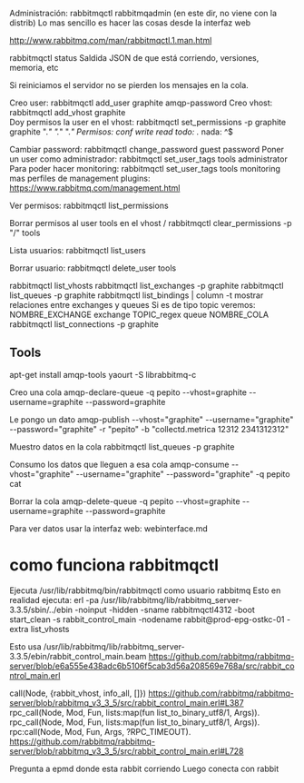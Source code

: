 Administración:
  rabbitmqctl
  rabbitmqadmin (en este dir, no viene con la distrib)
  Lo mas sencillo es hacer las cosas desde la interfaz web

http://www.rabbitmq.com/man/rabbitmqctl.1.man.html

rabbitmqctl status
Saldida JSON de que está corriendo, versiones, memoria, etc

Si reiniciamos el servidor no se pierden los mensajes en la cola.


Creo user: rabbitmqctl add_user graphite amqp-password
Creo vhost: rabbitmqctl add_vhost graphite  
Doy permisos la user en el vhost: rabbitmqctl set_permissions -p graphite graphite ".*" ".*" ".*"
Permisos: conf write read
  todo: .*
  nada: ^$


Cambiar password: rabbitmqctl change_password guest password
Poner un user como administrador: rabbitmqctl set_user_tags tools administrator
Para poder hacer monitoring: rabbitmqctl set_user_tags tools monitoring
  mas perfiles de management plugins: https://www.rabbitmq.com/management.html

Ver permisos:
rabbitmqctl list_permissions

Borrar permisos al user tools en el vhost /
rabbitmqctl clear_permissions -p "/" tools

Lista usuarios:
rabbitmqctl list_users

Borrar usuario:
rabbitmqctl delete_user tools



rabbitmqctl list_vhosts
rabbitmqctl list_exchanges -p graphite
rabbitmqctl list_queues -p graphite
rabbitmqctl list_bindings | column -t
   mostrar relaciones entre exchanges y queues
   Si es de tipo topic veremos:
      NOMBRE_EXCHANGE    exchange    TOPIC_regex    queue   NOMBRE_COLA
rabbitmqctl list_connections -p graphite


## Tools
apt-get install amqp-tools
yaourt -S librabbitmq-c

Creo una cola
amqp-declare-queue -q pepito --vhost=graphite --username=graphite --password=graphite

Le pongo un dato
amqp-publish --vhost="graphite" --username="graphite" --password="graphite" -r "pepito" -b "collectd.metrica 12312 2341312312"

Muestro datos en la cola
rabbitmqctl list_queues -p graphite

Consumo los datos que lleguen a esa cola
amqp-consume --vhost="graphite" --username="graphite" --password="graphite" -q pepito cat

Borrar la cola
amqp-delete-queue -q pepito --vhost=graphite --username=graphite --password=graphite


Para ver datos usar la interfaz web: webinterface.md


# como funciona rabbitmqctl
Ejecuta /usr/lib/rabbitmq/bin/rabbitmqctl como usuario rabbitmq
Esto en realidad ejecuta:
erl -pa /usr/lib/rabbitmq/lib/rabbitmq_server-3.3.5/sbin/../ebin -noinput -hidden -sname rabbitmqctl4312 -boot start_clean -s rabbit_control_main -nodename rabbit@prod-epg-ostkc-01 -extra list_vhosts

Esto usa /usr/lib/rabbitmq/lib/rabbitmq_server-3.3.5/ebin/rabbit_control_main.beam
https://github.com/rabbitmq/rabbitmq-server/blob/e6a555e438adc6b5106f5cab3d56a208569e768a/src/rabbit_control_main.erl

call(Node, {rabbit_vhost, info_all, []}) https://github.com/rabbitmq/rabbitmq-server/blob/rabbitmq_v3_3_5/src/rabbit_control_main.erl#L387
rpc_call(Node, Mod, Fun, lists:map(fun list_to_binary_utf8/1, Args)). rpc_call(Node, Mod, Fun, lists:map(fun list_to_binary_utf8/1, Args)).
rpc:call(Node, Mod, Fun, Args, ?RPC_TIMEOUT). https://github.com/rabbitmq/rabbitmq-server/blob/rabbitmq_v3_3_5/src/rabbit_control_main.erl#L728

Pregunta a epmd donde esta rabbit corriendo
Luego conecta con rabbit
